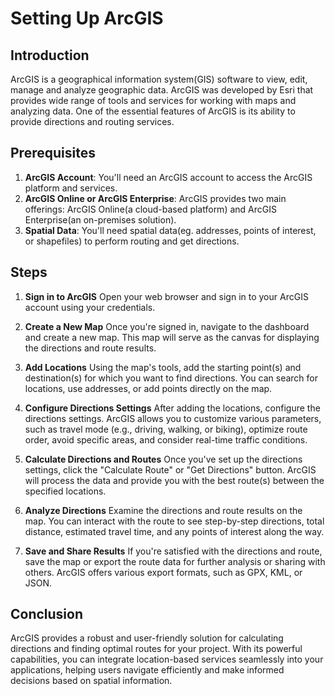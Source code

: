 # Setting Up ArcGIS

## Introduction

ArcGIS is a geographical information system(GIS) software to view, edit, manage and analyze geographic data. ArcGIS was developed by Esri that provides wide range of tools and services for working with maps and analyzing data. One of the essential features of ArcGIS is its ability to provide directions and routing services.

## Prerequisites

1. **ArcGIS Account**: You'll need an ArcGIS account to access the ArcGIS platform and services.
2. **ArcGIS Online or ArcGIS Enterprise**: ArcGIS provides two main offerings: ArcGIS Online(a cloud-based platform) and ArcGIS Enterprise(an on-premises solution).
3. **Spatial Data**: You'll need spatial data(eg. addresses, points of interest, or shapefiles) to perform routing and get directions.

## Steps

1. **Sign in to ArcGIS**
Open your web browser and sign in to your ArcGIS account using your credentials.

2. **Create a New Map**
Once you're signed in, navigate to the dashboard and create a new map. This map will serve as the canvas for displaying the directions and route results.

3. **Add Locations**
Using the map's tools, add the starting point(s) and destination(s) for which you want to find directions. You can search for locations, use addresses, or add points directly on the map.

4. **Configure Directions Settings**
After adding the locations, configure the directions settings. ArcGIS allows you to customize various parameters, such as travel mode (e.g., driving, walking, or biking), optimize route order, avoid specific areas, and consider real-time traffic conditions.

5. **Calculate Directions and Routes**
Once you've set up the directions settings, click the "Calculate Route" or "Get Directions" button. ArcGIS will process the data and provide you with the best route(s) between the specified locations.

6. **Analyze Directions**
Examine the directions and route results on the map. You can interact with the route to see step-by-step directions, total distance, estimated travel time, and any points of interest along the way.

7. **Save and Share Results**
If you're satisfied with the directions and route, save the map or export the route data for further analysis or sharing with others. ArcGIS offers various export formats, such as GPX, KML, or JSON.

## Conclusion

ArcGIS provides a robust and user-friendly solution for calculating directions and finding optimal routes for your project. With its powerful capabilities, you can integrate location-based services seamlessly into your applications, helping users navigate efficiently and make informed decisions based on spatial information.
